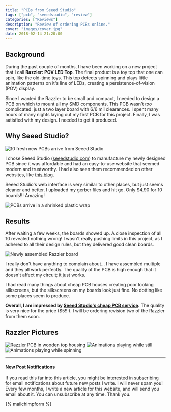 ```yaml
---
title: "PCBs from Seeed Studio"
tags: ["pcb", "seeedstudio", "review"]
categories: ["Reviews"]
description: "Review of ordering PCBs online."
cover: "images/cover.jpg"
date: 2018-02-14 21:20:00
---
```


## Background

During the past couple of months, I have been working on a new project that I call __Razzler: POV LED Top__. The final product is a toy top that one can spin, like the old-time toys. This top detects spinning and plays little animation patterns on it's line of LEDs, creating a persistence-of-vision (POV) display.

Since I wanted the Razzler to be small and compact, I needed to design a PCB on which to mount all my SMD components. This PCB wasn't _too_ complicated: just a two layer board with 6/6 mil clearances. I spent many hours of many nights laying out my first PCB for this project. Finally, I was satisfied with my design. I needed to get it produced.

## Why Seeed Studio?

![10 fresh new PCBs arrive from Seeed Studio][pic-00]

I chose Seeed Studio ([seeedstudio.com](https://www.seeedstudio.com/)) to manufacture my newly designed PCB since it was affordable and had an easy-to-use website that seemed modern and trustworthy. I had also seen them recommended on other websites, like [this blog](http://andybrown.me.uk/).

Seeed Studio's web interface is very similar to other places, but just seems cleaner and better. I uploaded my gerber files and hit go. Only $4.90 for 10 boards!!! Amazing!

![PCBs arrive in a shrinked plastic wrap][pic-01]

## Results

After waiting a few weeks, the boards showed up. A close inspection of all 10 revealed nothing wrong! I wasn't really pushing limits in this project, as I adhered to all their design rules, but they delivered good clean boards.

![Newly assembled Razzler board][pic-02]

I really don't have anything to complain about... I have assembled multiple and they all work perfectly. The quality of the PCB is high enough that it doesn't affect my circuit; it just works.

I had read many things about cheap PCB houses creating poor looking silkscreens, but the silkscreens on my boards look just fine. No dotting like some places seem to produce.

__Overall, I am impressed by [Seeed Studio's cheap PCB service](https://www.seeedstudio.com/fusion_pcb.html).__ The quality is very nice for the price ($5!!!). I will be ordering revision two of the Razzler from them soon.

## Razzler Pictures

![Razzler PCB in wooden top housing][pic-03]
![Animations playing while still][pic-04]
![Animations playing while spinning][pic-05]

---

#### New Post Notifications

If you read this far into this article, you might be interested in subscribing for email notifications about future new posts I write. I will never spam you! Every few months, I write a new article for this website, and will send you email about it. You can unsubscribe at any time. Thank you.

{% mailchimpform %}

[pic-00]: /assets/images/seeed/pic-00.jpg
[pic-01]: /assets/images/seeed/pic-01.jpg
[pic-02]: /assets/images/seeed/pic-02.jpg
[pic-03]: /assets/images/seeed/pic-03.jpg
[pic-04]: /assets/images/seeed/pic-04.jpg
[pic-05]: /assets/images/seeed/pic-05.jpg
